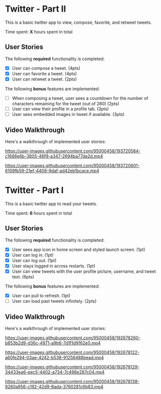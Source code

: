 # Twitter - Part II

This is a basic twitter app to view, compose, favorite, and retweet tweets.

Time spent: **X** hours spent in total

## User Stories

The following **required** functionality is completed:

- [x] User can compose a tweet. (4pts)
- [x] User can favorite a tweet. (4pts)
- [x] User can retweet a tweet. (2pts)

The following **bonus** features are implemented:

- [ ] When composing a tweet, user sees a countdown for the number of characters remaining for the tweet (out of 280) (2pts)
- [ ] User can view their profile in a profile tab. (3pts)
- [ ] User sees embedded images in tweet if available. (3pts)

## Video Walkthrough

Here's a walkthrough of implemented user stories:


https://user-images.githubusercontent.com/95000458/193720584-c1688e6b-3805-46f9-a347-2694ba77da2d.mp4


https://user-images.githubusercontent.com/95000458/193720601-6109fb59-21ef-4408-9daf-ad42eb1bcace.mp4




# Twitter - Part I

This is a basic twitter app to read your tweets.

Time spent: **6** hours spent in total

## User Stories

The following **required** functionality is completed:

- [x] User sees app icon in home screen and styled launch screen. (1pt)
- [x] User can log in. (1pt)
- [x] User can log out. (1pt)
- [x] User stays logged in across restarts. (1pt)
- [x] User can view tweets with the user profile picture, username, and tweet text. (6pts)

The following **bonus** features are implemented:

- [x] User can pull to refresh. (1pt)
- [ ] User can load past tweets infinitely. (2pts)

## Video Walkthrough

Here's a walkthrough of implemented user stories:




https://user-images.githubusercontent.com/95000458/192678260-b853b2d9-d36c-4971-a9b6-7d1f1d9162e0.mp4




https://user-images.githubusercontent.com/95000458/192678122-a60fe294-03ae-4242-b538-91256488bead.mp4



https://user-images.githubusercontent.com/95000458/192678129-34433ea6-eec5-4402-a734-7c498e287c04.mp4



https://user-images.githubusercontent.com/95000458/192678138-9280a956-c192-42d9-8ada-3760281c6b83.mp4

